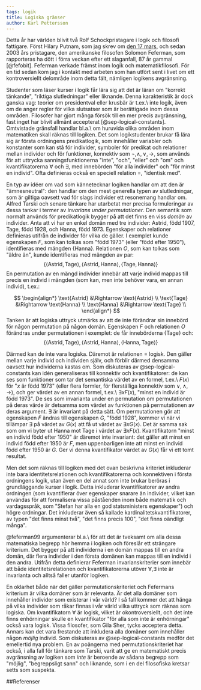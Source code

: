 ```yaml
---
tags: logik 
title: Logiska gränser
author: Karl Pettersson
---
```


Detta år har världen blivit två Rolf Schockpristagare i logik och filosofi
fattigare. Först Hilary Putnam, som jag skrev om [den 17
mars](http://klpn.se/2016/03/17/t-vatten/), och sedan 2003 års pristagare, den
amerikanske filosofen Solomon Feferman, som rapporteras ha dött i förra veckan
efter ett slaganfall, 87 år gammal [@fefobit]. Feferman verkade främst inom
logik och matematikfilosofi. För en tid sedan kom jag i kontakt med arbeten som
han utfört sent i livet om ett kontroversiellt delområde inom detta fält, nämligen
logikens avgränsning.

Studenter som läser kurser i logik får lära sig att det är läran om "korrekt
tänkande", "riktiga slutledningar" eller liknande. Denna karakteristik är dock
ganska vag: teorier om presidentval eller krusbär är t.ex.\ inte logik, även om
de anger regler för vilka slutsatser som är berättigade inom dessa områden.
Filosofer har gjort många försök till en mer precis avgränsning, fast inget
har blivit allmänt accepterat [@sep-logical-constants]. Omtvistade gränsfall
handlar bl.a.\ om huruvida olika områden inom matematiken skall räknas till
logiken. Det som logikstudenter brukar få lära sig är första ordningens
predikatlogik, som innehåller variabler och konstanter som kan stå för
individer, symboler för predikat och relationer mellan individer och för
funktioner, konnektiv som $\neg,\wedge,\vee,\rightarrow$, som används för att
uttrycka sanningsfunktionerna "inte", "och", "eller" och "om" och kvantifikatorerna
$\forall$ och $\exists$, med innebörden "för alla individer" och "för minst en
individ". Ofta definieras också en speciell relation $=$, "identisk med".

En typ av idéer om vad som kännetecknar logiken handlar om att den är
"ämnesneutral": den handlar om den mest generella typen av slutledningar, som
är giltiga oavsett vad för slags individer ett resonemang handlar om. Alfred
Tarski och senare tänkare har utarbetat mer precisa formuleringar av dessa
tankar i termer av *invarians under permutationer*. Den semantik som normalt
används för predikatlogik bygger på att det finns en viss *domän* av individer.
Anta att vi har en enkel domän med tre individer: Astrid, född 1907, Tage, född
1928, och Hanna, född 1973. Egenskaper och relationer definieras utifrån de
individer för vilka de gäller. I exemplet kunde egenskapen $F$, som kan tolkas
som "född 1973" (eller "född efter 1950"), identifieras med mängden
$\{\text{Hanna}\}$. Relationen $O$, som kan tolkas som "äldre än",
kunde identifieras med mängden av par: 
$$\{\langle \text{Astrid},\text{Tage}\rangle,\langle\text{Astrid},\text{Hanna}\rangle,
\langle\text{Tage},\text{Hanna}\rangle\}$$ En permutation av en mängd individer
innebär att varje individ mappas till precis en individ i mängden (som kan, men
inte behöver vara, en annan individ), t.ex.\:

$$
\begin{align*}
\text{Astrid} &\Rightarrow \text{Astrid} \\
\text{Tage} &\Rightarrow \text{Hanna} \\
\text{Hanna} &\Rightarrow \text{Tage} \\
\end{align*}
$$
Tanken är att logiska uttryck utmärks av att de inte förändrar sin innebörd för
någon permutation på någon domän. Egenskapen $F$ och relationen $O$ förändras 
under permutationen i exemplet: de får innebörderna $\{\text{Tage}\}$ och:
$$\{\langle\text{Astrid},\text{Tage}\rangle,\langle\text{Astrid},\text{Hanna}\rangle,
\langle\text{Hanna},\text{Tage}\rangle\}$$

Därmed kan de inte vara logiska. Däremot är relationen $=$ logisk. Den gäller
mellan varje individ och individen själv, och förblir därmed densamma oavsett
hur individerna kastas om. Som diskuteras av @sep-logical-constants kan idén
generaliseras till konnektiv och kvantifikatorer: de kan ses som funktioner som
tar det semantiska värdet av en formel, t.ex.\ $F(x)$ för "$x$ är född 1973"
(eller flera formler, för flerställiga konnektiv som $\vee,\wedge,\rightarrow$),
och ger värdet av en annan formel, t.ex.\ $\exists x F(x)$, "minst en individ
är född 1973". De ses som invarianta under en permutation om permutationen på
deras värde är detsamma som värdet av funktionen på permutationen av deras
argument. $\exists$ är invariant på detta sätt. Om permutationen gör att
egenskapen $F$ ändras till egenskapen $G$, "född 1928", kommer vi när vi
tillämpar $\exists$ på värdet av $G(x)$ att få ut värdet av $\exists x G(x)$.
Det är samma sak som om vi byter ut Hanna mot Tage i värdet av $\exists x F(x)$.
Kvantifikatorn "minst en individ född efter 1950" är däremot inte invariant:
det gäller att minst en individ född efter 1950 är $F$, men uppenbarligen inte
att minst en individ född efter 1950 är $G$. Ger vi denna kvantifikator värdet
av $G(x)$ får vi ett tomt resultat.

Men det som räknas till logiken med det ovan beskrivna kriteriet inkluderar
inte bara identitetsrelationen och kvantifikatorerna och konnektiven i första
ordningens logik, utan även en del annat som inte brukar beröras i grundläggande
kurser i logik. Detta inkluderar kvantifikatorer av andra ordningen (som
kvantifierar över egenskaper snarare än individer, vilket kan användas för att
formalisera vissa påståenden inom både matematik och vardagsspråk, som "Stefan 
har alla en god statsministers egenskaper") och högre ordningar. Det inkluderar
även så kallade kardinalitetskvantifikatorer, av typen "det finns minst två",
"det finns precis 100", "det finns oändligt många".

@feferman99 argumenterar bl.a.\ för att det är tveksamt om alla dessa
matematiska begrepp hör hemma i logiken och föreslår ett strängare kriterium.
Det bygger på att individerna i en domän mappas till en andra domän, där flera
individer i den första domänen kan mappas till en individ i den andra. Utifrån
detta definierar Feferman invarianskriterier som innebär att både
identitetsrelationen och kvantifikatorerna utöver $\forall,\exists$ inte är
invarianta och alltså faller utanför logiken.

En oklarhet både när det gäller permutationskriteriet och Fefermans kriterium
är vilka domäner som är relevanta. Är det alla domäner som innehåller individer
som existerar i vår värld? I så fall kommer det att hänga på vilka individer
som råkar finnas i vår värld vilka uttryck som räknas som logiska. Om
kvantifikatorn $\forall$ är logisk, vilket är okontroversiellt, och det inte
finns enhörningar skulle en kvantifikator "för alla som inte är enhörningar"
också vara logisk. Vissa filosofer, som Gila Sher, tycks acceptera detta.
Annars kan det vara frestande att inkludera alla domäner som innehåller någon
*möjlig* individ. Som diskuteras av @sep-logical-constants medför det
emellertid nya problem. En av poängerna med permutationskriteriet har också, i
alla fall för tänkare som Tarski, varit att ge en matematiskt precis avgränsning 
av logiken som *inte* är beroende av sådana begrepp som "möjlig", "begreppsligt
sann" och liknande, som i en del filosofiska kretsar setts som suspekta.

##Referenser
